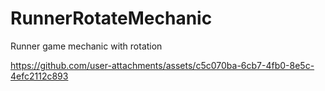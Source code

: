 # RunnerRotateMechanic
Runner game mechanic with rotation

https://github.com/user-attachments/assets/c5c070ba-6cb7-4fb0-8e5c-4efc2112c893
